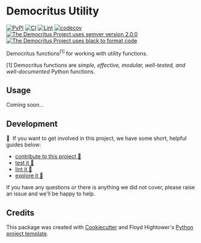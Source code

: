 # Democritus Utility

[![PyPI](https://img.shields.io/pypi/v/d8s-utility.svg)](https://pypi.python.org/pypi/d8s-utility)
[![CI](https://github.com/democritus-project/d8s-utility/workflows/CI/badge.svg)](https://github.com/democritus-project/d8s-utility/actions)
[![Lint](https://github.com/democritus-project/d8s-utility/workflows/Lint/badge.svg)](https://github.com/democritus-project/d8s-utility/actions)
[![codecov](https://codecov.io/gh/democritus-project/d8s-utility/branch/main/graph/badge.svg?token=V0WOIXRGMM)](https://codecov.io/gh/democritus-project/d8s-utility)
[![The Democritus Project uses semver version 2.0.0](https://img.shields.io/badge/-semver%20v2.0.0-22bfda)](https://semver.org/spec/v2.0.0.html)
[![The Democritus Project uses black to format code](https://img.shields.io/badge/code%20style-black-000000.svg)](https://github.com/psf/black)

Democritus functions<sup>[1]</sup> for working with utility functions.

[1] Democritus functions are <i>simple, effective, modular, well-tested, and well-documented</i> Python functions.

## Usage

Coming soon...

## Development

👋 &nbsp;If you want to get involved in this project, we have some short, helpful guides below:

- [contribute to this project 🥇][contributing]
- [test it 🧪][local-dev]
- [lint it 🧹][local-dev]
- [explore it 🔭][local-dev]

If you have any questions or there is anything we did not cover, please raise an issue and we'll be happy to help.

## Credits

This package was created with [Cookiecutter](https://github.com/audreyr/cookiecutter) and Floyd Hightower's [Python project template](https://github.com/fhightower-templates/python-project-template).

[contributing]: https://github.com/democritus-project/.github/blob/main/CONTRIBUTING.md#contributing-a-pr-
[local-dev]: https://github.com/democritus-project/.github/blob/main/CONTRIBUTING.md#local-development-
